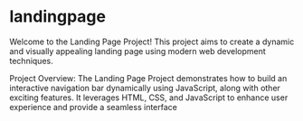 # landingpage
Welcome to the Landing Page Project! This project aims to create a dynamic and visually appealing landing page using modern web development techniques.

Project Overview:
The Landing Page Project demonstrates how to build an interactive navigation bar dynamically using JavaScript, along with other exciting features. It leverages HTML, CSS, and JavaScript to enhance user experience and provide a seamless interface
